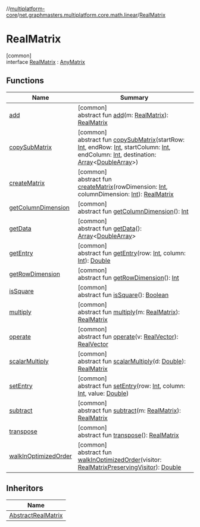 //[multiplatform-core](../../../index.md)/[net.graphmasters.multiplatform.core.math.linear](../index.md)/[RealMatrix](index.md)

# RealMatrix

[common]\
interface [RealMatrix](index.md) : [AnyMatrix](../-any-matrix/index.md)

## Functions

| Name | Summary |
|---|---|
| [add](add.md) | [common]<br>abstract fun [add](add.md)(m: [RealMatrix](index.md)): [RealMatrix](index.md) |
| [copySubMatrix](copy-sub-matrix.md) | [common]<br>abstract fun [copySubMatrix](copy-sub-matrix.md)(startRow: [Int](https://kotlinlang.org/api/latest/jvm/stdlib/kotlin/-int/index.html), endRow: [Int](https://kotlinlang.org/api/latest/jvm/stdlib/kotlin/-int/index.html), startColumn: [Int](https://kotlinlang.org/api/latest/jvm/stdlib/kotlin/-int/index.html), endColumn: [Int](https://kotlinlang.org/api/latest/jvm/stdlib/kotlin/-int/index.html), destination: [Array](https://kotlinlang.org/api/latest/jvm/stdlib/kotlin/-array/index.html)&lt;[DoubleArray](https://kotlinlang.org/api/latest/jvm/stdlib/kotlin/-double-array/index.html)&gt;) |
| [createMatrix](create-matrix.md) | [common]<br>abstract fun [createMatrix](create-matrix.md)(rowDimension: [Int](https://kotlinlang.org/api/latest/jvm/stdlib/kotlin/-int/index.html), columnDimension: [Int](https://kotlinlang.org/api/latest/jvm/stdlib/kotlin/-int/index.html)): [RealMatrix](index.md) |
| [getColumnDimension](../-any-matrix/get-column-dimension.md) | [common]<br>abstract fun [getColumnDimension](../-any-matrix/get-column-dimension.md)(): [Int](https://kotlinlang.org/api/latest/jvm/stdlib/kotlin/-int/index.html) |
| [getData](get-data.md) | [common]<br>abstract fun [getData](get-data.md)(): [Array](https://kotlinlang.org/api/latest/jvm/stdlib/kotlin/-array/index.html)&lt;[DoubleArray](https://kotlinlang.org/api/latest/jvm/stdlib/kotlin/-double-array/index.html)&gt; |
| [getEntry](get-entry.md) | [common]<br>abstract fun [getEntry](get-entry.md)(row: [Int](https://kotlinlang.org/api/latest/jvm/stdlib/kotlin/-int/index.html), column: [Int](https://kotlinlang.org/api/latest/jvm/stdlib/kotlin/-int/index.html)): [Double](https://kotlinlang.org/api/latest/jvm/stdlib/kotlin/-double/index.html) |
| [getRowDimension](../-any-matrix/get-row-dimension.md) | [common]<br>abstract fun [getRowDimension](../-any-matrix/get-row-dimension.md)(): [Int](https://kotlinlang.org/api/latest/jvm/stdlib/kotlin/-int/index.html) |
| [isSquare](../-any-matrix/is-square.md) | [common]<br>abstract fun [isSquare](../-any-matrix/is-square.md)(): [Boolean](https://kotlinlang.org/api/latest/jvm/stdlib/kotlin/-boolean/index.html) |
| [multiply](multiply.md) | [common]<br>abstract fun [multiply](multiply.md)(m: [RealMatrix](index.md)): [RealMatrix](index.md) |
| [operate](operate.md) | [common]<br>abstract fun [operate](operate.md)(v: [RealVector](../-real-vector/index.md)): [RealVector](../-real-vector/index.md) |
| [scalarMultiply](scalar-multiply.md) | [common]<br>abstract fun [scalarMultiply](scalar-multiply.md)(d: [Double](https://kotlinlang.org/api/latest/jvm/stdlib/kotlin/-double/index.html)): [RealMatrix](index.md) |
| [setEntry](set-entry.md) | [common]<br>abstract fun [setEntry](set-entry.md)(row: [Int](https://kotlinlang.org/api/latest/jvm/stdlib/kotlin/-int/index.html), column: [Int](https://kotlinlang.org/api/latest/jvm/stdlib/kotlin/-int/index.html), value: [Double](https://kotlinlang.org/api/latest/jvm/stdlib/kotlin/-double/index.html)) |
| [subtract](subtract.md) | [common]<br>abstract fun [subtract](subtract.md)(m: [RealMatrix](index.md)): [RealMatrix](index.md) |
| [transpose](transpose.md) | [common]<br>abstract fun [transpose](transpose.md)(): [RealMatrix](index.md) |
| [walkInOptimizedOrder](walk-in-optimized-order.md) | [common]<br>abstract fun [walkInOptimizedOrder](walk-in-optimized-order.md)(visitor: [RealMatrixPreservingVisitor](../-real-matrix-preserving-visitor/index.md)): [Double](https://kotlinlang.org/api/latest/jvm/stdlib/kotlin/-double/index.html) |

## Inheritors

| Name |
|---|
| [AbstractRealMatrix](../-abstract-real-matrix/index.md) |

